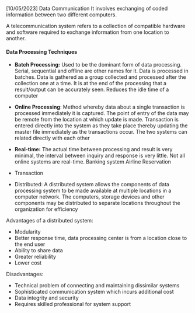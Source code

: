 [10/05/2023]
Data Communication
It involves exchanging of coded information between two different computers. 

A telecommunication system refers to a collection of compatible hardware and software required to exchange information from one location to another. 



#### Data Processing Techniques
- **Batch Processing:** Used to be the dominant form of data processing. Serial, sequential and offline are other names for it. Data is processed in batches. Data is gathered as a group collected and processed after the collection one at a time. It is at the end of the processing that a result/output can be accurately seen.
	Reduces the idle time of a computer
	 
- **Online Processing**: Method whereby data about a single transaction is processed immediately it is captured.  The point of entry of the data may be remote from the location at which update is made. Transaction is entered directly into the system as they take place thereby updating the master file immediately as the transactions occur. The two systems can related directly with each other

- **Real-time:** The actual time between processing and result is very minimal, the interval between inquiry and response is very little. Not all online systems are real-time.
	Banking system
	Airline Reservation

- Transaction

- Distributed: A distributed system allows the components of data processing system to be made available at multiple locations in a computer network. The computers, storage devices and other components may be distributed to separate locations throughout the organization for efficiency

Advantages of a distributed system:
- Modularity
- Better response time, data processing center is from a location close to the end user
- Ability to share data
- Greater reliability
- Lower cost

Disadvantages:
- Technical problem of connecting and maintaining dissimilar systems
- Sophisticated communication system which incurs additional cost
- Data integrity and security
- Requires skilled professional for system support
